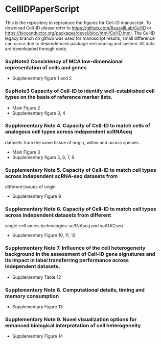 # CellIDPaperScript

This is the repository to reproduce the figures for Cell-ID manuscript. To download Cell-ID please refer to https://github.com/RausellLab/CelliD or https://bioconductor.org/packages/devel/bioc/html/CelliD.html. The CellID legacy branch on github was used for manuscript results, small difference can occur due to dependencies package versionning and system.  All data are downloaded through code.

### SupNote2 Consistency of MCA low-dimensional representation of cells and genes

* Supplementary figure 1 and 2

### SupNote3 Capacity of Cell-ID to identify well-established cell types on the basis of reference marker lists.

* Main Figure 2
* Supplementary figure 3, 4

### Supplementary Note 4. Capacity of Cell-ID to match cells of analogous cell types across independent scRNAseq
datasets from the same tissue of origin, within and across species.

* Main Figure 3 
* Supplementary figure 5, 6, 7, 8

### Supplementary Note 5. Capacity of Cell-ID to match cell types across independent scRNA-seq datasets from
different tissues of origin

* Supplementary Figure 9

### Supplementary Note 6. Capacity of Cell-ID to match cell types across independent datasets from different
single-cell omics technologies: scRNAseq and scATACseq

* Supplementary Figure 10, 11, 12

### Supplementary Note 7. Influence of the cell heterogeneity background in the assessment of Cell-ID gene signatures and its impact in label transferring performance across independent datasets.

* Supplementary Table 12

### Supplementary Note 8. Computational details, timing and memory consumption

* Supplementary Figure 13

### Supplementary Note 9. Novel visualization options for enhanced biological interpretation of cell heterogeneity

* Supplementary Figure 14
